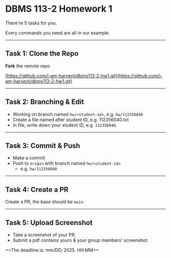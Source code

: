 # DBMS 113-2 Homework 1

There're 5 tasks for you.

Every commands you need are all in our example.

---

## Task 1: Clone the Repo

**Fork** the remote repo

[https://github.com/i-am-harveyt/dbms113-2-hw1.git](https://github.com/i-am-harveyt/dbms113-2-hw1.git)

---

## Task 2: Branching & Edit

- Working on branch named `hw/<student-id>`, e.g. `hw/112356040`
- Create a file named after student ID, e.g. 112356040.txt
- In file, write down your student ID, e.g. `112356040`.

---

## Task 3: Commit & Push

- Make a commit
- Push to `origin` with branch named `hw/<student-id>`
  - e.g. `hw/112356040`

---

## Task 4: Create a PR

Create a PR, the base should be `main`.

---

## Task 5: Upload Screenshot

- Take a screenshot of your PR.
- Submit a pdf contains yours & your group members' screenshot.

==The deadline is: mm/DD, 2025. HH:MM==
